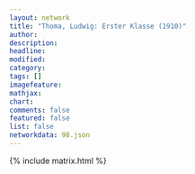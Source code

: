 ```yaml
---
layout: network
title: "Thoma, Ludwig: Erster Klasse (1910)"
author:
description:
headline:
modified:
category:
tags: []
imagefeature: 
mathjax: 
chart: 
comments: false
featured: false
list: false
networkdata: 98.json
---
```

{% include matrix.html %}
